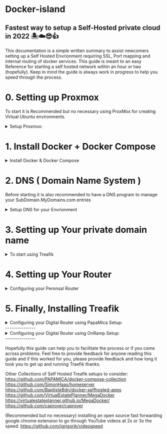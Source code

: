 # Docker-island
## Fastest way to setup a Self-Hosted private cloud in 2022  🏝☁😎👍 

This documentation is a simple written summary to assist newcomers setting up a Self Hosted Envrionment requiring SSL, Port mapping and internal routing of docker services. This guide is meant to an easy Reference for starting a self hosted network within an hour or two (hopefully). Keep in mind the guide is always work in progress to help you speed through the process.

# 0. Setting up Proxmox 
To start it is Recommended but no necessary using ProxMox for creating Virtual Ubuntu environments.
<details>
 <summary>Setup Proxmox:</summary> 
  Instructions: https://www.youtube.com/watch?v=7OVaWaqO2aU
   Working as 2022 Q3 ^
   It is best to use a hypervisor ( ProxMox ) for creating virtual machines in order to run different Ubuntu environments such as setting up a reverse proxy's and for other additional benefits such as taking snapshots to revert back changes or testing different Ubuntu Setups which will save you a lot of time.<p></p>

  (no need to view but this video but it provides you a list of benefits for using virtual machines:)
 https://www.youtube.com/watch?v=SVQmzaSabEQ 
     (skip for now, needs more testing) In addition from a security a standpoint it is recommended but not necessary creating a Virtual LAN to avoid any attacks in your real LAN. https://www.youtube.com/watch?v=qTbeHpdHcqs
   ( if using a laptop or pc as your main setup, you can also purchase a USB to Ethernet Adapter for ProxMox to recognize it as an additional network which you can assign a VLAN, then you can start creating virtual machines on that VLAN )
</details>
 
   
# 1. Install Docker + Docker Compose
<details>
  <summary> Install Docker & Docker Compose </summary>
Docker Installation Follow along video ( watch up until 14:07 and be finished ) : https://www.youtube.com/watch?v=EL1Ex04iUcA 
</details>
 
# 2. DNS ( Domain Name System )
Before starting it is also recommended to have a DNS program to manage your SubDomain.MyDomains.com entries 
<details>
  <summary>Setup DNS for your Envrionment </summary>
   1. for example mapping your local 192.168.10.5:9000 translated into portainer.mydomain.com therefore making it easier for you to Name your docker services as sub domains for easier management.
    (in addition Traefik will help routing to the correct services) Having a DNS program will allow you to edit and manage your DNS entries using AdGuard or Pi-Hole DNS. Make sure to reload browser after adding a DNS entry if Installing Adguard from the SNAP store. 
 * If you install Adguard through the SNAP Store, check the description and click on `Show More` to access your Adguard url ( Adgurd->Filters->DNS Rewrites) <p></p>

Also CloudFlare allows you to add DNS entries from their website but it is not recommended as it exposes another attack vulnerability to your network. A better solution is to install a Local DNS management software on your network. so you can lessen attacks and keep your internal IP and ports routing Locally to your system and services. ( you can install it on the same system or an a external ProxMox virtual machine or on a Raspberry Pie to point it to your Treafik setup. The easy way is to install AdGuard from the Ubuntu Software App store (SNAP) you simply search and download AdGuard. Or visit Pi-Hole website and run the automated script that will guide you through the process.

Pi-Hole One step automated install: https://github.com/pi-hole/pi-hole/#one-step-automated-install the gotcha's are changing your DNS on your resolv.conf to your local ip
You can watch this video up till 4:06 and be done: https://youtu.be/dH3DdLy574M
</details>



# 3. Setting up Your private domain name
<details>
  <summary>  To start using Treafik </summary>
  it is Important to own a domain name as docker services will require SSL. You can purchase a cheap $6 dollar a year domain name preferably from CloudFlare or any other Service Provider.
  
   If purchased elsewhere make sure to point your NameServers to CloudFlare. ( 2022 Q3: cloudflare domain prices: .uk $4.76, .us $6.50, .com $8.57) or you can try free domains from https://www.freenom.com ( when searching for a domain it will trick you into thinking it has been taken but it's not true, just enter the ending of the domain you want, example: myfreedomain.tk to get it when searching for it )
  To buy a domain name from cloudflare you can find it via ( CloudFlare account -> Top Right, Add Site button ->Register a new domain with Cloudflare )
   https://www.cloudflare.com/products/registrar/

   It is necessary to create a CloudFlare account for using OnRamp, The CloudFlare account will be necessary as it will generate an API token which will be used to connect your free SSL to your Internal Treafik network. 

Reference video only ( stop at 5:20 ) to move on with this guide: https://www.youtube.com/watch?v=b83S_N1kkJM
What I did was add a "A" Record to my internal IP and a CNAME pointing to my Treafik subdomain example treafik.mydomain.com ( you can name it whatever etc.mydomain.com)
In CloudFlare make sure you create the api token before you proceed! 
</details>


# 4. Setting up Your Router 
<details>
  <summary> Configuring your Peronsal Router</summary>
 It is also important to do Port Mapping on your router in order to point the incoming SSL from CloudFlare connection to your internal Treafik computer.. the Ports from CloudFlare to your Ubuntu machine running Treafik example 192.168.10.etc. You can YouTube your router model on how to do port forwarding, it might be under WAN ->Virtual Server / Port Forwarding.

   Enabling it and by entering your HTTP server External Port 80 to Internal Port 80 and adding another Entry for HTTP Server External Port 443 to Internal 443 TCP protocol.

   I managed to get it working before using Tim's Guide SSL on everything without port forwarding but it might not work for other services. There is also another guide made by DB Tech to avoid using Port Forwarding, just by using CloudFlare Zero Trust Tunnels ( not tested yet, but I heard people were getting banned in the comments due to TOS violations from using streaming services like kodi ) https://www.youtube.com/watch?v=m-RYTu-Qq3A or https://youtu.be/RUJy9fjoiy4
   </details>
   
# 5. Finally, Installing Treafik
<details>
  <summary> Configuring your Digital Router using PapaMica Setup:</summary>
  Info coming soon.

</details>
---------------
<details>
  <summary> Configuring your Digital Router using OnRamp Setup:</summary>

 using https://github.com/traefikturkey/onramp
   Hopefully this guide will help you to finally get Docker running with Treafik services correctly, and Many Thanks! to contributors from TechnoTim's discord Community for making TreafikTurkey and OnRamp! and to the Github community for making it easier than ever to setup your services!.
   So to finish off, Make sure You copy and paste the commands individually line by line in your terminal from onramp:
   
sudo apt install git make nano -y

sudo mkdir /apps

sudo chown -R $USER:$USER /apps

cd /apps

git clone https://github.com/traefikturkey/onramp.git onramp

cd onramp

make start-staging

Remove placeholder content including the brackets: < replace > example: 
HOST_NAME=< replace > with:
HOST_NAME=mypcname

If you don't know your hostname, in Ubuntu you can view it by:
right clicking on ubuntu desktop ->Display Settings -> left side, scroll all the way down to About -> Device Name ( you will find your host name) if you would like to change it will require a Restart.

make sure it is in the correct directory ! don't clone it anywhere else. I believe the correct directory is Computer/apps/onramp. You can verify by clicking in Ubuntu Files -> Left Side +Other Locations -> Computer -> Apps -> onramp
That's where the make start-staging script should run.

 Also if you mess up, don't stress out, you can edit the script again.

the make start-staging will run the Makefile script and will create a hidden .env file with your provided HOSTNAME and Token information, so if it's not working, you can always go back and edit the hidden file by running this command:
 cd /apps/onramp
ls -lha
 ( you will see the .env listed )
 sudo nano .env
( to edit the file ^ )

go back and re-run the make start-staging 
if something is not working, go back to check on your CloudFlare to make sure you "A" record is pointing to your home IP and as previously mentioned a CNAME record to your subdomain example: ( treafik.mydomain.com ) 

Once you get it working it the script will get you Staging SSL certificate for testing to make sure your connection went through. If you can confirm it's working, you can do so by click the url link it provided to you for your treafik dashboard ( from running the script in terminal. )

Finally if you can verify you have SSL via your browser then you are good to proceed to the final step which is taking down the staging certificates to get real SSL certificates
( just confirm you are getting SSL on your browser )
Awesome if you did! Last thing to do now, is to take down the staging certificates to get real ones by doing so:

make down-staging
and
make
^ this will get your real SSL certificates.

Congrats now it's time to start spinning up instances of Docker services using the OnRamp commands: 
make list-services

and to install them for example: 
make enable-service portainer
make restart
^ After enabling a service, make sure to run (make restart) in order for the service to show up in your treafik dashboard.
</details>
---------------

Hopefully this guide can help you to facilitate the process or if you come across problems.
Feel free to provide feedback for anyone reading this guide and if this worked for you, please provide feedback and how long it took you to get up and running Traefik thanks.

Other Collections of Self Hosted Treafik setups to consider:
https://github.com/PAPAMICA/docker-compose-collection
https://github.com/SimonHaas/homeserver
https://github.com/BaptisteBdn/docker-selfhosted-apps
https://github.com/VirtualEstatePlanner/MegaDocker
https://virtualestateplanner.github.io/MegaDocker/
https://github.com/caprover/caprover

 (Recommended but no necessary)  installing an open source fast forwarding google chrome extension to go through YouTube videos at 2x or 3x the speed. https://github.com/igrigorik/videospeed 
